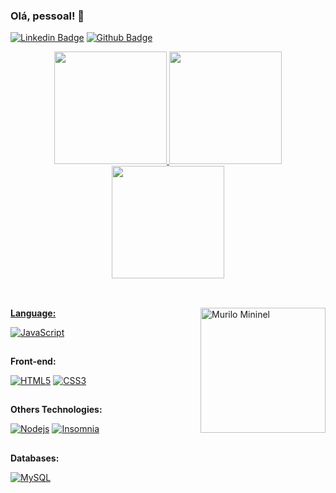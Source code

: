 ### Olá, pessoal! 👋
[![Linkedin Badge](https://img.shields.io/badge/-murilomininel-blue?style=flat&logo=Linkedin&logoColor=white&link=https://www.linkedin.com/in/murilo-mininel-259011212/)](https://www.linkedin.com/in/murilo-mininel-259011212/) [![Github Badge](https://img.shields.io/badge/-Github-000?style=flat-square&logo=Github&logoColor=white&link=https://github.com/MuriloMininel)](https://github.com/MuriloMininel)


  <div align="center">
  <a href="https://github.com/jeanramalho">
  <img height="180em" src="https://github-readme-stats.vercel.app/api?username=MuriloMininel&show_icons=true&theme=dracula&include_all_commits=true&count_private=true"/>
  <img height="180em" src="https://github-readme-stats.vercel.app/api/top-langs/?username=MuriloMininel&layout=compact&langs_count=7&theme=dracula"/>
  <img height="180em" src="https://github-readme-stats.vercel.app/api/top-langs/?username=MuriloMininel&langs_count=10&layout=compact"/>
</div>



<Br>
<div>
  <img align="right" src="https://media-exp1.licdn.com/dms/image/C4E03AQG8w5o0gTRjlQ/profile-displayphoto-shrink_200_200/0/1627265681156?e=1644451200&amp;v=beta&amp;t=ARN_Kd4DjhHnjuEwOEHuGPrRkYnE2BvWOEGnZKe4jDg" alt="Murilo Mininel" id="ember282" class="ember-view profile-photo-edit__preview" width="200" height="200">
</div>
  
 ##
  
**Language:**

[![JavaScript](https://img.shields.io/badge/-JavaScript-black?style=flat-square&logo=javascript&link=https://github.com/MuriloMininel/)](https://github.com/MuriloMininel/) 

##

**Front-end:**

[![HTML5](https://img.shields.io/badge/-HTML5-E34F26?style=flat-square&logo=html5&logoColor=white&link=https://github.com/MuriloMininel/)](https://github.com/MuriloMininel/)   [![CSS3](https://img.shields.io/badge/-CSS3-1572B6?style=flat-square&logo=css3&link=https://github.com/MuriloMininel/)](https://github.com/MuriloMininel/) 

##
  
**Others Technologies:**
  
[![Nodejs](https://img.shields.io/badge/-Nodejs-black?style=flat-square&logo=Node.js&link=https://github.com/MuriloMininel/)](https://github.com/MuriloMininel/) [![Insomnia](https://img.shields.io/badge/-Insomnia-5849BE?style=flat-square&logo=Insomnia&link=https://github.com/MuriloMininel/)](https://github.com/MuriloMininel/)
  
##
  
**Databases:**
  
 [![MySQL](https://img.shields.io/badge/-MySQL-a0c4db?style=flat-square&logo=mysql&link=https://github.com/MuriloMininel/)](https://github.com/MuriloMininel/)

<!--
**MuriloMininel/MuriloMininel** is a ✨ _special_ ✨ repository because its `README.md` (this file) appears on your GitHub profile.


Here are some ideas to get you started:

- 🔭 I’m currently working on ...
- 🌱 I’m currently learning ...
- 👯 I’m looking to collaborate on ...
- 🤔 I’m looking for help with ...
- 💬 Ask me about ...
- 📫 How to reach me: ...
- 😄 Pronouns: ...
- ⚡ Fun fact: ...
-->

